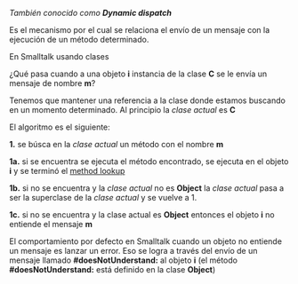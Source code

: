 *También conocido como **Dynamic dispatch***

Es el mecanismo por el cual se relaciona el envío de un mensaje con la ejecución de un método determinado.

En Smalltalk usando clases

¿Qué pasa cuando a una objeto **i** instancia de la clase **C** se le envía un mensaje de nombre **m**?

Tenemos que mantener una referencia a la clase donde estamos buscando en un momento determinado. Al principio la *clase actual* es **C**

El algoritmo es el siguiente:

**1.** se búsca en la *clase actual* un método con el nombre **m**

**1a.** si se encuentra se ejecuta el método encontrado, se ejecuta en el objeto **i** y se terminó el [method lookup](method-lookup.md)

**1b.** si no se encuentra y la *clase actual* no es **Object** la *clase actual* pasa a ser la superclase de la *clase actual* y se vuelve a 1.

**1c.** si no se encuentra y la clase actual es **Object** entonces el objeto **i** no entiende el mensaje **m**

El comportamiento por defecto en Smalltalk cuando un objeto no entiende un mensaje es lanzar un error. Eso se logra a través del envío de un mensaje llamado **\#doesNotUnderstand:** al objeto **i** (el método **\#doesNotUnderstand:** está definido en la clase **Object**)
